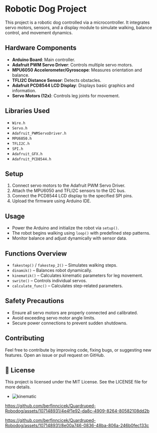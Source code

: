 # Robotic Dog Project

This project is a robotic dog controlled via a microcontroller. It integrates servo motors, sensors, and a display module to simulate walking, balance control, and movement dynamics.

## **Hardware Components** 
- **Arduino Board**: Main controller.
- **Adafruit PWM Servo Driver**: Controls multiple servo motors.
- **MPU6050 Accelerometer/Gyroscope**: Measures orientation and balance.
- **TFLI2C Distance Sensor**: Detects obstacles.
- **Adafruit PCD8544 LCD Display**: Displays basic graphics and information.
- **Servo Motors (12x)**: Controls leg joints for movement.

## **Libraries Used**
- `Wire.h`
- `Servo.h`
- `Adafruit_PWMServoDriver.h`
- `MPU6050.h`
- `TFLI2C.h`
- `SPI.h` 
- `Adafruit_GFX.h`
- `Adafruit_PCD8544.h`


## **Setup**
1. Connect servo motors to the Adafruit PWM Servo Driver.
2. Attach the MPU6050 and TFLI2C sensors to the I2C bus.
3. Connect the PCD8544 LCD display to the specified SPI pins.
4. Upload the firmware using Arduino IDE.

## **Usage**
- Power the Arduino and initialize the robot via `setup()`.
- The robot begins walking using `loop()` with predefined step patterns.
- Monitor balance and adjust dynamically with sensor data.

## **Functions Overview**
- `fakestep()` / `fakestep_2()` – Simulates walking steps.
- `dinamik()` – Balances robot dynamically.
- `kinematik()` – Calculates kinematic parameters for leg movement.
- `swrite()` – Controls individual servos.
- `calculate_func()` – Calculates step-related parameters.

## **Safety Precautions**
- Ensure all servo motors are properly connected and calibrated.
- Avoid exceeding servo motor angle limits.
- Secure power connections to prevent sudden shutdowns.

##  **Contributing**
Feel free to contribute by improving code, fixing bugs, or suggesting new features. Open an issue or pull request on GitHub.

## 📜 **License**
This project is licensed under the MIT License. See the LICENSE file for more details.

  - ![kinematic](https://github.com/berfinncicek/Quardruped-Robodog/assets/107148931/e0677449-ed3e-4ae8-9e66-9a903e0ab2e5)

https://github.com/berfinncicek/Quardruped-Robodog/assets/107148931/4e4f1e92-da8c-4909-8264-80582108dd2b

https://github.com/berfinncicek/Quardruped-Robodog/assets/107148931/8e00a746-0836-48ba-806a-246b0fec133c




  

  







